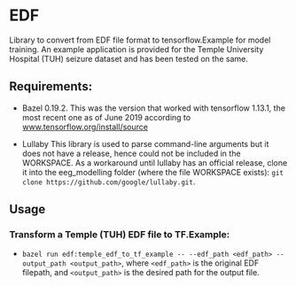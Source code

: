 # EDF

Library to convert from EDF file format to tensorflow.Example for model
training. An example application is provided for the Temple University Hospital
(TUH) seizure dataset and has been tested on the same.

## Requirements:

- Bazel 0.19.2.
This was the version that worked with tensorflow 1.13.1, the
most recent one as of June 2019 according to www.tensorflow.org/install/source

- Lullaby
This library is used to parse command-line arguments but it does not have a
release, hence could not be included in the WORKSPACE. As a workaround until lullaby has an official release, clone it into the
eeg_modelling folder (where the file WORKSPACE exists):
`git clone https://github.com/google/lullaby.git`.

## Usage

### Transform a Temple (TUH) EDF file to TF.Example:

- `bazel run edf:temple_edf_to_tf_example -- --edf_path <edf_path> --output_path <output_path>`,
where `<edf_path>` is the original EDF filepath, and `<output_path>` is the
desired path for the output file.

